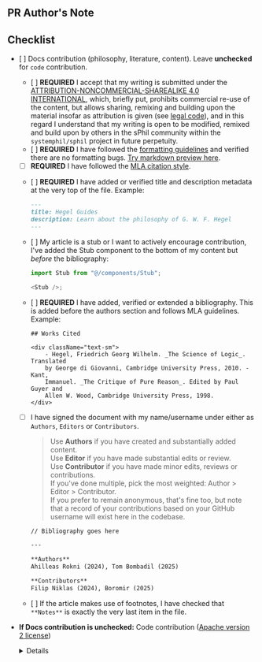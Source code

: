 <!-- Thank you for wanting to contribute to sPhil! 🧙 🦉 -->
<!-- We would like to keep our code and writing as neat and tidy as possible, and would appreciate if you could verify the following checklist if you are submitting philosophical or literary content -->

## PR Author's Note

<!-- Write your PR text here -->

## Checklist

-   [ ] Docs contribution (philosophy, literature, content). Leave **unchecked** for <code>code</code> contribution.

    -   [ ] **REQUIRED** I accept that my writing is submitted under the [ATTRIBUTION-NONCOMMERCIAL-SHAREALIKE 4.0 INTERNATIONAL](https://creativecommons.org/licenses/by-nc-sa/4.0/), which, briefly put, prohibits commercial re-use of the content, but allows sharing, remixing and building upon the material insofar as attribution is given (see [legal code](https://creativecommons.org/licenses/by-nc-sa/4.0/legalcode.en)), and in this regard I understand that my writing is open to be modified, remixed and build upon by others in the sPhil community within the `systemphil/sphil` project in future perpetuity.
    -   [ ] **REQUIRED** I have followed the [formatting guidelines](https://github.com/systemphil/sphil/blob/dev/src/pages/contributing/formatting/basic-markdown.md) and verified there are no formatting bugs. [Try markdown preview here](https://markdownlivepreview.com/).
    -   [ ] **REQUIRED** I have followed the [MLA citation style](https://owl.purdue.edu/owl/research_and_citation/mla_style/mla_formatting_and_style_guide/mla_formatting_and_style_guide.html).
    -   [ ] **REQUIRED** I have added or verified title and description metadata at the very top of the file. Example:

        ```md
        ---
        title: Hegel Guides
        description: Learn about the philosophy of G. W. F. Hegel
        ---
        ```

    -   [ ] My article is a stub or I want to actively encourage contribution, I've added the Stub component to the bottom of my content but _before_ the bibliography:

        ```ts
        import Stub from "@/components/Stub";

        <Stub />;
        ```

    -   [ ] **REQUIRED** I have added, verified or extended a bibliography. This is added before the authors section and follows MLA guidelines. Example:

        ```mdx
        ## Works Cited

        <div className="text-sm">
            - Hegel, Friedrich Georg Wilhelm. _The Science of Logic_. Translated
            by George di Giovanni, Cambridge University Press, 2010. - Kant,
            Immanuel. _The Critique of Pure Reason_. Edited by Paul Guyer and
            Allen W. Wood, Cambridge University Press, 1998.
        </div>
        ```

    -   [ ] I have signed the document with my name/username under either as `Authors`, `Editors` or `Contributors`.

        > Use **Authors** if you have created and substantially added content.  
        > Use **Editor** if you have made substantial edits or review.  
        > Use **Contributor** if you have made minor edits, reviews or contributions.  
        > If you've done multiple, pick the most weighted: Author > Editor > Contributor.  
        > If you prefer to remain anonymous, that's fine too, but note that a record of your contributions based on your GitHub username will exist here in the codebase.

        ```md
        // Bibliography goes here

        ---

        **Authors**  
        Ahilleas Rokni (2024), Tom Bombadil (2025)

        **Contributors**  
        Filip Niklas (2024), Boromir (2025)
        ```

    -   [ ] If the article makes use of footnotes, I have checked that `**Notes**` is exactly the very last item in the file.

-   **If Docs contribution is unchecked:** Code contribution ([Apache version 2 license](https://www.apache.org/licenses/LICENSE-2.0.txt))
      <details>

    All code apart of what is inside `src/pages/**` (excluding `/contributing/**`, `_app.mdx`, `_document.tsx`, `_meta.json`, `acknowledgements.mdx`, `index.mdx`, `privacy.mdx`, `team.mdx`, `terms.mdx`) is subject to Apache version 2 license. Basically, anything outside of content, literature, philosophy.

      </details>
